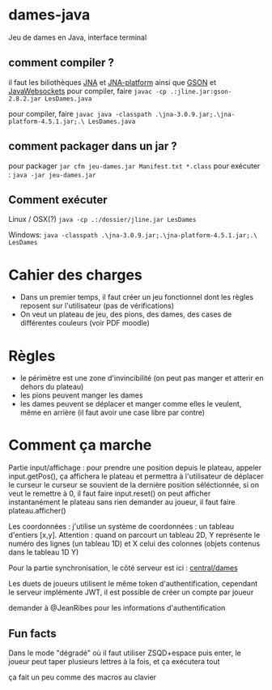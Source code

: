 # dames-java
Jeu de dames en Java, interface terminal
## comment compiler ?
il faut les biliothèques [JNA](http://central.maven.org/maven2/com/sun/jna/jna/3.0.9/jna-3.0.9.jar)
et [JNA-platform](http://central.maven.org/maven2/net/java/dev/jna/jna-platform/4.5.1/jna-platform-4.5.1.jar)
ainsi que [GSON](http://repo1.maven.org/maven2/com/google/code/gson/gson/2.8.2/gson-2.8.2.jar)
et [JavaWebsockets](https://github.com/TooTallNate/Java-WebSocket/releases/download/v1.3.8/Java-WebSocket-1.3.8.jar)
pour compiler, faire ``javac -cp .:jline.jar:gson-2.8.2.jar LesDames.java``

pour compiler, faire ``javac java -classpath .\jna-3.0.9.jar;.\jna-platform-4.5.1.jar;.\ LesDames.java``

## comment packager dans un jar ?
pour packager `jar cfm jeu-dames.jar Manifest.txt *.class`
pour exécuter : `java -jar jeu-dames.jar`

## Comment exécuter
 Linux / OSX(?) ``java -cp .:/dossier/jline.jar LesDames``

Windows: `java -classpath .\jna-3.0.9.jar;.\jna-platform-4.5.1.jar;.\ LesDames
`
# Cahier des charges
* Dans un premier temps, il faut créer un jeu fonctionnel dont les règles reposent sur l'utilisateur (pas de vérifications)
* On veut un plateau de jeu, des pions, des dames, des cases de différentes couleurs (voir PDF moodle)

# Règles
* le périmètre est une zone d'invincibilité (on peut pas manger et atterir en dehors du plateau)
* les pions peuvent manger les dames
* les dames peuvent se déplacer et manger comme elles le veulent, même en arrière (il faut avoir une case libre par contre) 
# Comment ça marche
Partie input/affichage :
pour prendre une position depuis le plateau, appeler input.getPos(), ça affichera le plateau et permettra à l'utilisateur de déplacer le curseur
le curseur se souvient de la dernière position séléctionnée, si on veut le remettre à 0, il faut faire input.reset()
on peut afficher instantanément le plateau sans rien demander au joueur, il faut faire plateau.afficher()

Les coordonnées : j'utilise un système de coordonnées : un tableau d'entiers [x,y]. Attention : quand on parcourt un tableau 2D,
Y représente le numéro des lignes (un tableau 1D) et X celui des colonnes (objets contenus dans le tableau 1D Y)

Pour la partie synchronisation, le côté serveur est ici : [central/dames](https://github.com/JeanRibes/central/tree/master/dames)

Les duets de joueurs utilisent le même token d'authentification, cependant le serveur implémente JWT, il est possible de créer un compte par joueur

demander à @JeanRibes pour les informations d'authentification

## Fun facts
Dans le mode "dégradé" où il faut utiliser ZSQD+espace puis enter, le joueur peut taper plusieurs lettres à la fois, et ça exécutera tout

ça fait un peu comme des macros au clavier